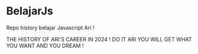 # BelajarJs
Repo history belajar Javascript Ari !

THE HISTORY OF ARI'S CAREER IN 2024 ! 
DO IT ARI YOU WILL GET WHAT YOU WANT AND YOU DREAM !
